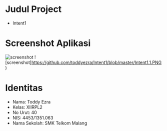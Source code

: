 # Judul Project
* Intent1

# Screenshot Aplikasi
![screenshot](https://github.com/toddyezra/Intent1/blob/master/Intent1.PNG)
![screenshot]https://github.com/toddyezra/Intent1/blob/master/Intent1.1.PNG)

# Identitas 
 * Nama: Toddy Ezra 
 * Kelas: XIIRPL2
 * No Urut: 40
 * NIS: 4453/1351.063
 * Nama Sekolah: SMK Telkom Malang

